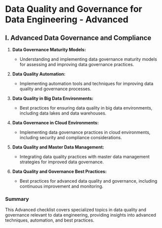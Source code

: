 # Data Quality and Governance for Data Engineering - Advanced

## I. Advanced Data Governance and Compliance

1. **Data Governance Maturity Models:** 
   - Understanding and implementing data governance maturity models for assessing and improving data governance practices.

2. **Data Quality Automation:** 
   - Implementing automation tools and techniques for improving data quality and governance processes.

3. **Data Quality in Big Data Environments:** 
   - Best practices for ensuring data quality in big data environments, including data lakes and data warehouses.

4. **Data Governance in Cloud Environments:** 
   - Implementing data governance practices in cloud environments, including security and compliance considerations.

5. **Data Quality and Master Data Management:** 
   - Integrating data quality practices with master data management strategies for improved data governance.

6. **Data Quality and Governance Best Practices:** 
   - Best practices for advanced data quality and governance, including continuous improvement and monitoring.

### Summary

This Advanced checklist covers specialized topics in data quality and governance relevant to data engineering, providing insights into advanced techniques, automation, and best practices.
